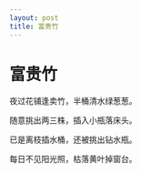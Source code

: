 ```yaml
---
layout: post
title: 富贵竹  
---
```


# 富贵竹

夜过花铺逢卖竹，半桶清水绿葱葱。

随意挑出两三株，插入小瓶落床头。


已是离枝插水桶，还被挑出钻水瓶。

每日不见阳光照，枯落黄叶掉窗台。